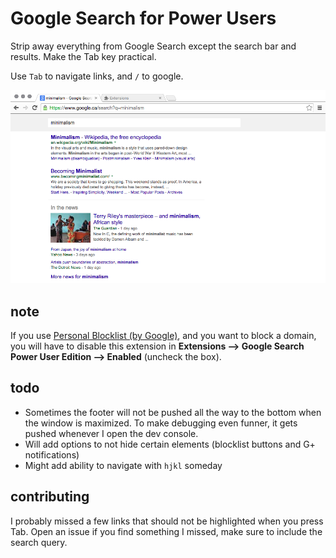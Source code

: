 # Google Search for Power Users #

Strip away everything from Google Search except the search bar and results. Make the Tab key practical.

Use `Tab` to navigate links, and `/` to google.

![Screenshot](img/screenshot.png)

## note ##

If you use [Personal Blocklist (by Google)](https://chrome.google.com/webstore/detail/nolijncfnkgaikbjbdaogikpmpbdcdef), and you want to block a domain, you will have to disable this extension in __Extensions --> Google Search Power User Edition --> Enabled__ (uncheck the box).

## todo ##

- Sometimes the footer will not be pushed all the way to the bottom when the window is maximized. To make debugging even funner, it gets pushed whenever I open the dev console.
- Will add options to not hide certain elements (blocklist buttons and G+ notifications)
- Might add ability to navigate with `hjkl` someday

## contributing ##

I probably missed a few links that should not be highlighted when you press Tab. Open an issue if you find something I missed, make sure to include the search query.
